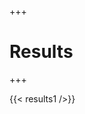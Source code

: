 +++
# Results
+++

<script src="https://code.highcharts.com/highcharts.src.js"></script>

{{< results1 />}}